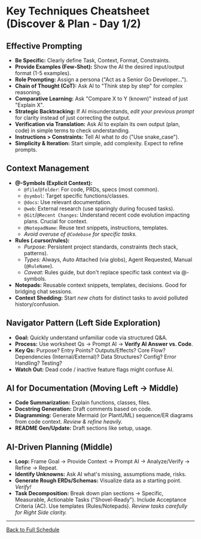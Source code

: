 # Key Techniques Cheatsheet (Discover & Plan - Day 1/2)

## Effective Prompting
*   **Be Specific:** Clearly define Task, Context, Format, Constraints.
*   **Provide Examples (Few-Shot):** Show the AI the desired input/output format (1-5 examples).
*   **Role Prompting:** Assign a persona ("Act as a Senior Go Developer...").
*   **Chain of Thought (CoT):** Ask AI to "Think step by step" for complex reasoning.
*   **Comparative Learning:** Ask "Compare X to Y (known)" instead of just "Explain X".
*   **Strategic Backtracking:** If AI misunderstands, *edit your previous prompt* for clarity instead of just correcting the output.
*   **Verification via Translation:** Ask AI to explain its own output (plan, code) in simple terms to check understanding.
*   **Instructions > Constraints:** Tell AI what *to* do ("Use snake_case").
*   **Simplicity & Iteration:** Start simple, add complexity. Expect to refine prompts.

## Context Management
*   **@-Symbols (Explicit Context):**
    *   `@file`/`@folder`: For code, PRDs, specs (most common).
    *   `@symbol`: Target specific functions/classes.
    *   `@docs`: Use relevant documentation.
    *   `@web`: External research (use sparingly during focused tasks).
    *   `@Git`/`@Recent Changes`: Understand recent code evolution impacting plans. Crucial for context.
    *   `@NotepadName`: Reuse text snippets, instructions, templates.
    *   *Avoid overuse of `@Codebase` for specific tasks.*
*   **Rules (.cursor/rules):**
    *   *Purpose:* Persistent project standards, constraints (tech stack, patterns).
    *   *Types:* Always, Auto Attached (via globs), Agent Requested, Manual (`@RuleName`).
    *   *Caveat:* Rules guide, but don't replace specific task context via @-symbols.
*   **Notepads:** Reusable context snippets, templates, decisions. Good for bridging chat sessions.
*   **Context Shedding:** Start *new chats* for distinct tasks to avoid polluted history/confusion.

## Navigator Pattern (Left Side Exploration)
*   **Goal:** Quickly understand unfamiliar code via structured Q&A.
*   **Process:** Use worksheet Qs -> Prompt AI -> **Verify AI Answer vs. Code**.
*   **Key Qs:** Purpose? Entry Points? Outputs/Effects? Core Flow? Dependencies (Internal/External)? Data Structures? Config? Error Handling? Testing?
*   **Watch Out:** Dead code / inactive feature flags might confuse AI.

## AI for Documentation (Moving Left -> Middle)
*   **Code Summarization:** Explain functions, classes, files.
*   **Docstring Generation:** Draft comments based on code.
*   **Diagramming:** Generate Mermaid (or PlantUML) sequence/ER diagrams from code context. *Review & refine heavily.*
*   **README Gen/Update:** Draft sections like setup, usage.

## AI-Driven Planning (Middle)
*   **Loop:** Frame Goal -> Provide Context -> Prompt AI -> Analyze/Verify -> Refine -> Repeat.
*   **Identify Unknowns:** Ask AI what's missing, assumptions made, risks.
*   **Generate Rough ERDs/Schemas:** Visualize data as a starting point. *Verify!*
*   **Task Decomposition:** Break down plan sections -> Specific, Measurable, Actionable Tasks ("Shovel-Ready"). Include Acceptance Criteria (AC). Use templates (Rules/Notepads). *Review tasks carefully for Right Side clarity.*

---
[Back to Full Schedule](../schedule.md) 